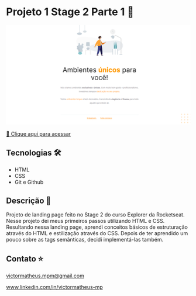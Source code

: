 # Projeto 1 Stage 2 Parte 1 🚀
![preview](./.github/preview.png)

[🔗 Clique aqui para acessar](https://victorm-mp.github.io/Projeto1-Stage2/)

## Tecnologias 🛠
- HTML
- CSS
- Git e Github

## Descrição 📖
Projeto de landing page feito no Stage 2 do curso Explorer da Rocketseat. Nesse projeto dei meus primeiros passos utilizando HTML e CSS. Resultando nessa landing page, aprendi conceitos básicos de estruturação através do HTML e estilização através do CSS. Depois de ter aprendido um pouco sobre as tags semânticas, decidi implementá-las também. 

## Contato ⭐
victormatheus.mpm@gmail.com

www.linkedin.com/in/victormatheus-mp
